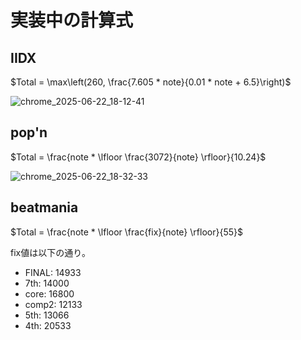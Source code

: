 # 実装中の計算式
## IIDX

$Total = \max\left(260, \frac{7.605 * note}{0.01 * note + 6.5}\right)$

![chrome_2025-06-22_18-12-41](https://github.com/user-attachments/assets/26b997b7-9cf5-48f7-980c-0205b626679a)

## pop'n

$Total = \frac{note * \lfloor \frac{3072}{note} \rfloor}{10.24}$

![chrome_2025-06-22_18-32-33](https://github.com/user-attachments/assets/57b13c94-4b7a-482c-810f-ec1d92042df3)

## beatmania

$Total = \frac{note * \lfloor \frac{fix}{note} \rfloor}{55}$

fix値は以下の通り。
- FINAL: 14933
- 7th: 14000
- core: 16800
- comp2: 12133
- 5th: 13066
- 4th: 20533
